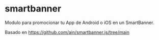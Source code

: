 # smartbanner
Modulo para promocionar tu App de Android o iOS en un SmartBanner.

Basado en https://github.com/ain/smartbanner.js/tree/main